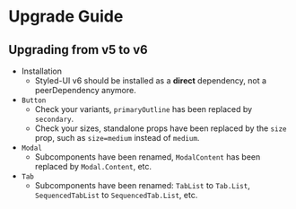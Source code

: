 # Upgrade Guide

## Upgrading from v5 to v6

- Installation
  - Styled-UI v6 should be installed as a **direct** dependency, not a peerDependency anymore.
- `Button`
  - Check your variants, `primaryOutline` has been replaced by `secondary`.
  - Check your sizes, standalone props have been replaced by the `size` prop, such as `size=medium` instead of `medium`.
- `Modal`
  - Subcomponents have been renamed, `ModalContent` has been replaced by `Modal.Content`, etc.
- `Tab`
  - Subcomponents have been renamed: `TabList` to `Tab.List`, `SequencedTabList` to `SequencedTab.List`, etc.
